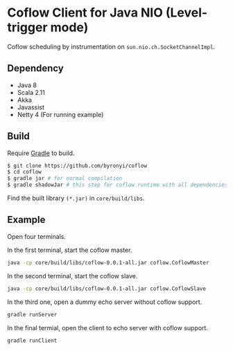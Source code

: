 Coflow Client for Java NIO (Level-trigger mode)
===

Coflow scheduling by instrumentation on ``sun.nio.ch.SocketChannelImpl``.

Dependency
---

* Java 8
* Scala 2.11
* Akka
* Javassist
* Netty 4 (For running example)

Build
---

Require [Gradle](http://gradle.org/) to build.

```bash
$ git clone https://github.com/byronyi/coflow
$ cd coflow
$ gradle jar # for normal compilation
$ gradle shadowJar # this step for coflow runtime with all dependencies
```

Find the built library ``(*.jar)`` in ``core/build/libs``.

Example
---

Open four terminals.

In the first terminal, start the coflow master.
```bash
java -cp core/build/libs/coflow-0.0.1-all.jar coflow.CoflowMaster
```

In the second terminal, start the coflow slave.
```bash
java -cp core/build/libs/coflow-0.0.1-all.jar coflow.CoflowSlave
```

In the third one, open a dummy echo server without coflow support.
```bash
gradle runServer
```

In the final termial, open the client to echo server with coflow support.
```bash
gradle runClient
```
